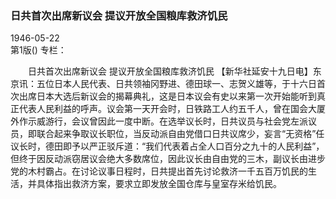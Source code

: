 ### 日共首次出席新议会  提议开放全国粮库救济饥民  

1946-05-22  
第1版()
专栏：

　　日共首次出席新议会
    提议开放全国粮库救济饥民
    【新华社延安十九日电】东京讯：五位日本人民代表、日共领袖冈野进、德田球一、志贺义雄等，于十六日首次出席日本大选后新议会的揭幕典礼，这是日本议会有史以来第一次开始能听到真正代表人民利益的呼声。议会第一天开会时，日铁路工人约五千人，曾在国会大厦外作示威游行，会议曾因此一度中断。在选举议长时，日共议员与社会党左派议员，即联合起来争取议长职位，当反动派自由党借口日共议席少，妄言“无资格”任议长时，德田即予以严正驳斥道：“我们代表着占全人口百分之九十的人民利益”，但终于因反动派窃居议会绝大多数席位，因此议长由自由党的三木，副议长由进步党的木村霸占。在讨论议事日程时，日共提出首先讨论救济一千五百万饥民的生活，并具体指出救济方案，要求立即发放全国仓库与皇室存米给饥民。  

